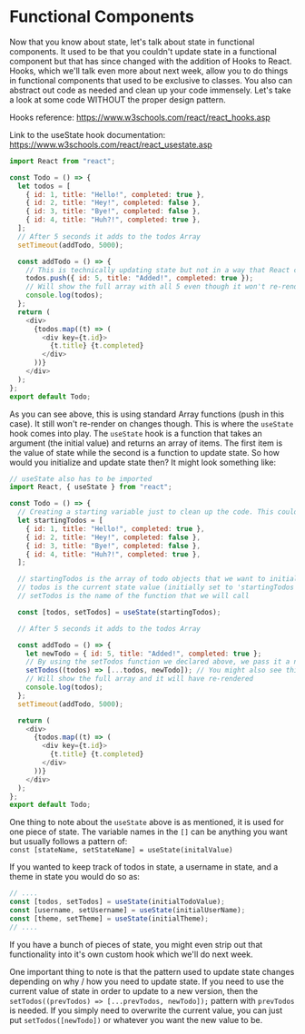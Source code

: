 # Functional Components

Now that you know about state, let's talk about state in functional components. It used to be that you couldn't update state in a functional component but that has since changed with the addition of Hooks to React. Hooks, which we'll talk even more about next week, allow you to do things in functional components that used to be exclusive to classes. You also can abstract out code as needed and clean up your code immensely. Let's take a look at some code WITHOUT the proper design pattern.

Hooks reference: https://www.w3schools.com/react/react_hooks.asp

Link to the useState hook documentation: https://www.w3schools.com/react/react_usestate.asp

```javascript
import React from "react";

const Todo = () => {
  let todos = [
    { id: 1, title: "Hello!", completed: true },
    { id: 2, title: "Hey!", completed: false },
    { id: 3, title: "Bye!", completed: false },
    { id: 4, title: "Huh?!", completed: true },
  ];
  // After 5 seconds it adds to the todos Array
  setTimeout(addTodo, 5000);

  const addTodo = () => {
    // This is technically updating state but not in a way that React can understand so it doesn't trigger a re-render.
    todos.push({ id: 5, title: "Added!", completed: true });
    // Will show the full array with all 5 even though it won't re-render
    console.log(todos);
  };
  return (
    <div>
      {todos.map((t) => (
        <div key={t.id}>
          {t.title} {t.completed}
        </div>
      ))}
    </div>
  );
};
export default Todo;
```

As you can see above, this is using standard Array functions (push in this case). It still won't re-render on changes though. This is where the `useState` hook comes into play. The `useState` hook is a function that takes an argument (the initial value) and returns an array of items. The first item is the value of state while the second is a function to update state. So how would you initialize and update state then? It might look something like:

```javascript
// useState also has to be imported
import React, { useState } from "react";

const Todo = () => {
  // Creating a starting variable just to clean up the code. This could be used inline as an argument directly in `useState` but is a bit confusing to read that way
  let startingTodos = [
    { id: 1, title: "Hello!", completed: true },
    { id: 2, title: "Hey!", completed: false },
    { id: 3, title: "Bye!", completed: false },
    { id: 4, title: "Huh?!", completed: true },
  ];

  // startingTodos is the array of todo objects that we want to initialize state onto
  // todos is the current state value (initially set to 'startingTodos')
  // setTodos is the name of the function that we will call

  const [todos, setTodos] = useState(startingTodos);

  // After 5 seconds it adds to the todos Array

  const addTodo = () => {
    let newTodo = { id: 5, title: "Added!", completed: true };
    // By using the setTodos function we declared above, we pass it a new array consisting of what we had and what we want to add and it updates accordingly
    setTodos((todos) => [...todos, newTodo]); // You might also see this as setTodos((curr) => [...curr, newTodo]); where curr is just the current value of state
    // Will show the full array and it will have re-rendered
    console.log(todos);
  };
  setTimeout(addTodo, 5000);

  return (
    <div>
      {todos.map((t) => (
        <div key={t.id}>
          {t.title} {t.completed}
        </div>
      ))}
    </div>
  );
};
export default Todo;
```

One thing to note about the `useState` above is as mentioned, it is used for one piece of state. The variable names in the `[]` can be anything you want but usually follows a pattern of:  
`const [stateName, setStateName] = useState(initalValue)`

If you wanted to keep track of todos in state, a username in state, and a theme in state you would do so as:

```javascript
// ....
const [todos, setTodos] = useState(initialTodoValue);
const [username, setUsername] = useState(initialUserName);
const [theme, setTheme] = useState(initialTheme);
// ....
```

If you have a bunch of pieces of state, you might even strip out that functionality into it's own custom hook which we'll do next week.

One important thing to note is that the pattern used to update state changes depending on why / how you need to update state. If you need to use the current value of state in order to update to a new version, then the `setTodos((prevTodos) => [...prevTodos, newTodo]);` pattern with `prevTodos` is needed. If you simply need to overwrite the current value, you can just put `setTodos([newTodo])` or whatever you want the new value to be.
